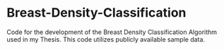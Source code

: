 # Breast-Density-Classification
Code for the development of the Breast Density Classification Algorithm used in my Thesis. This code utilizes publicly available sample data.
